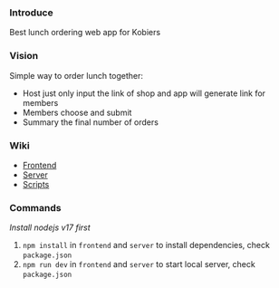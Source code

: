 ### Introduce

Best lunch ordering web app for Kobiers

### Vision

Simple way to order lunch together:
- Host just only input the link of shop and app will generate link for members
- Members choose and submit
- Summary the final number of orders

### Wiki

* [Frontend](frontend)
* [Server](server)
* [Scripts](scripts)

### Commands

*Install nodejs v17 first*

1. `npm install` in `frontend` and `server` to install dependencies, check `package.json`
2. `npm run dev` in `frontend` and `server` to start local server, check `package.json`
